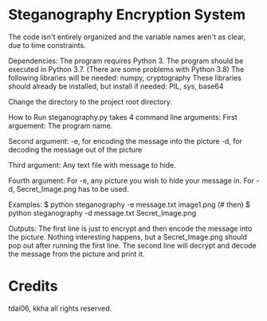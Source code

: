 # Steganography Encryption System

The code isn't entirely organized and the variable names aren't as clear, due to time constraints.

Dependencies:
The program requires Python 3.
The program should be executed in Python 3.7.
(There are some problems with Python 3.8)
The following libraries will be needed:
numpy, cryptography
These libraries should already be installed, but install if needed:
PIL, sys, base64

Change the directory to the project root directory.

How to Run
steganography.py takes 4 command line arguments:
First arguement:
The program name.

Second argument:
   -e, 		for encoding the message into the picture
   -d, 		for decoding the message out of the picture

Third argument:
Any text file with message to hide.

Fourth argument:
For -e, any picture you wish to hide your message in.
For -d, Secret_Image.png has to be used.

Examples:
$ python steganography -e message.txt image1.png
(# then)
$ python steganography -d message.txt Secret_Image.png

Outputs:
The first line is just to encrypt and then encode the message into the picture. Nothing interesting happens, but
a Secret_Image.png should pop out after running the first line.
The second line will decrypt and decode the message from the picture and print it.

# Credits
tdai06, kkha all rights reserved.
